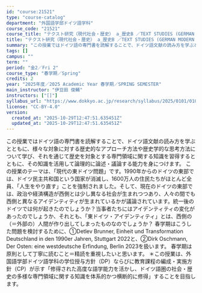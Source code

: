 ```yaml
---
id: "course:21521"
type: "course-catalog"
department: "外国語学部ドイツ語学科"
course_code: "21521"
course_title: "テクスト研究（現代社会・歴史） a_歴史B ／TEXT STUDIES (GERMAN MODERN SOCIETY AND HISTORY) a"
title: "テクスト研究（現代社会・歴史） a_歴史B ／TEXT STUDIES (GERMAN MODERN SOCIETY AND HISTORY) a"
summary: "この授業ではドイツ語の専門書を読解することで、ドイツ語文献の読み方を学ぶとともに、様々な対象に対する歴史的なアプローチ方法や歴史学的な思考方法について学び、それを通じて歴史を対象とする専門領域に関する知識を習得するとともに、その知識を活用し…"
tags: []
campus: ""
term: ""
period: "金2／Fri 2"
course_type: "春学期／Spring"
credits: 2
year: "2025年度／2025 Academic Year 春学期／SPRING SEMESTER"
main_instructor: "伊豆田 俊輔"
instructors: ["[]"]
syllabus_url: "https://www.dokkyo.ac.jp/research/syllabus/2025/0101/0101_21521_ja_JP.html"
license: "CC-BY-4.0"
version:
  created_at: "2025-10-29T12:47:51.635451Z"
  updated_at: "2025-10-29T12:47:51.635451Z"
---
```

この授業ではドイツ語の専門書を読解することで、ドイツ語文献の読み方を学ぶとともに、様々な対象に対する歴史的なアプローチ方法や歴史学的な思考方法について学び、それを通じて歴史を対象とする専門領域に関する知識を習得するとともに、その知識を活用して論理的に論述・議論する能力を身につけます。 この授業のテーマは、「現代の東ドイツ問題」です。1990年からのドイツの東部では、ドイツ民主共和国という国家が消滅し、1600万人の住民たちがほとんど全員、「人生をやり直す」ことを強制されました。そして、現在のドイツの東部では、政治や経済構造が西側とは少し異なる社会が生まれつつあり、人々の間でも西側と異なるアイデンティティが生まれているかが議論されています。統一後のドイツでは何が起きたのでしょうか？当事者たちにはアイデンティティの変化があったのでしょうか、それとも、「東ドイツ・アイデンティティ」とは、西側の（＝外部の）人間が作り出してしまったものなのでしょうか？ 春学期はこうした問題を検討するために、①Detlev Brunner, Einheit und Transformation Deutschland in den 1990er Jahren, Stuttgart 2022と、②Dirk Oschmann, Der Osten: eine westdeutsche Erfindung, Berlin 2023を扱います。 春学期は原則として丁寧に読むこと＝精読を重視したいと思います。 ＊この授業は、外国語学部ドイツ語学科の学位授与方針（DP）ならびに教育課程の編成・実施方針（CP）が示す「修得された高度な語学能力を活かし、ドイツ語圏の社会・歴史の多様な専門領域に関する知識を体系的かつ横断的に修得」することを目指します。
